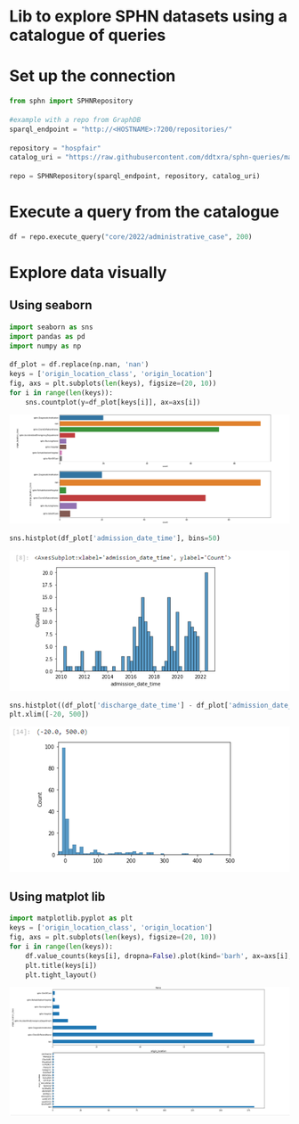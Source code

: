 # Lib to explore SPHN datasets using a catalogue of queries

# Set up the connection

```python
from sphn import SPHNRepository

#example with a repo from GraphDB
sparql_endpoint = "http://<HOSTNAME>:7200/repositories/"

repository = "hospfair"
catalog_uri = "https://raw.githubusercontent.com/ddtxra/sphn-queries/main/"

repo = SPHNRepository(sparql_endpoint, repository, catalog_uri)
```

# Execute a query from the catalogue

```python
df = repo.execute_query("core/2022/administrative_case", 200)
```

# Explore data visually

## Using seaborn

```python
import seaborn as sns
import pandas as pd
import numpy as np

df_plot = df.replace(np.nan, 'nan')
keys = ['origin_location_class', 'origin_location']
fig, axs = plt.subplots(len(keys), figsize=(20, 10))
for i in range(len(keys)):
    sns.countplot(y=df_plot[keys[i]], ax=axs[i])
```

![bar](assets/sns_1.PNG)


```python
sns.histplot(df_plot['admission_date_time'], bins=50)
```
![time](assets/sns_2.png)

```python
sns.histplot((df_plot['discharge_date_time'] - df_plot['admission_date_time']).dt.days)
plt.xlim([-20, 500])
```

![time](assets/sns_3.png)


## Using matplot lib
```python
import matplotlib.pyplot as plt
keys = ['origin_location_class', 'origin_location']
fig, axs = plt.subplots(len(keys), figsize=(20, 10))
for i in range(len(keys)):
    df.value_counts(keys[i], dropna=False).plot(kind='barh', ax=axs[i], subplots=True)
    plt.title(keys[i])
    plt.tight_layout()    
```

![time](assets/matplot.PNG)

